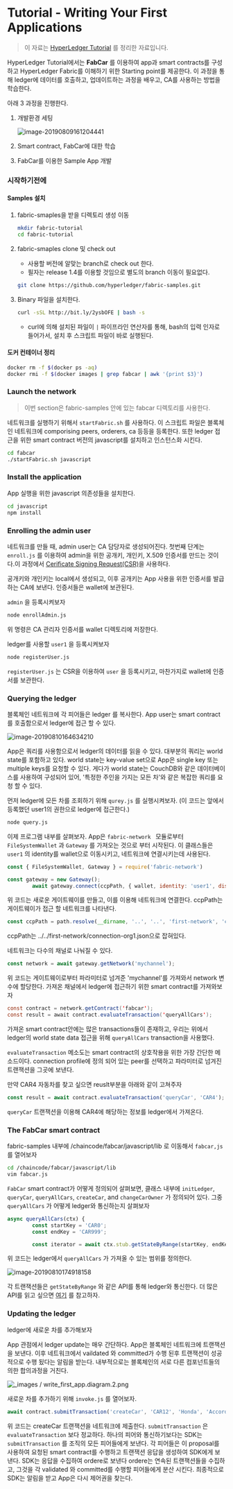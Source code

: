 # Tutorial - Writing Your First Applications

> 이 자료는 [HyperLedger Tutorial](https://hyperledger-fabric.readthedocs.io/en/release-1.4/tutorials.html) 를 정리한 자료입니다.



HyperLedger Tutorial에서는 **FabCar** 를 이용하여 app과 smart contracts를 구성하고 HyperLedger Fabric를 이해하기 위한  Starting point를 제공한다. 이 과정을 통해 ledger에 데이터를 호출하고, 업데이트하는 과정을 배우고, CA를 사용하는 방법을 학습한다.

아래 3 과정을 진행한다.

 1. 개발환경 세팅

    ![image-20190809161204441](https://hyperledger-fabric.readthedocs.io/en/release-1.4/_images/AppConceptsOverview.png)

2. Smart contract, FabCar에 대한 학습

3. FabCar를 이용한 Sample App 개발





### 시작하기전에

#### **Samples 설치**

1. fabric-smaples을 받을 디렉토리 생성 이동

   ```bash
   mkdir fabric-tutorial
   cd fabric-tutorial
   ```

2. fabric-smaples clone 및 check out

   + 사용할 버전에 알맞는 branch로 check out 한다. 
   + 필자는 release 1.4를 이용할 것임으로 별도의 branch 이동이 필요없다.

   ```bash
   git clone https://github.com/hyperledger/fabric-samples.git
   ```

3. Binary 파일을 설치한다.

   ```bash
   curl -sSL http://bit.ly/2ysbOFE | bash -s
   ```

   - curl에 의해 설치된 파일이 `|` 파이프라인 연산자를 통해, bash의 입력 인자로 들어가서, 설치 후 스크립트 파일이 바로 실행된다.



#### 도커 컨테이너 정리

```bash
docker rm -f $(docker ps -aq)
docker rmi -f $(docker images | grep fabcar | awk '{print $3}')
```



### Launch the network

> 이번 section은 fabric-samples 안에 있는 fabcar 디렉토리를 사용한다.

네트워크를 실행하기 위해서 `startFabric.sh` 를 사용하다. 이 스크립트 파일은 블록체인 네트워크에 comporising peers, orderers, ca 등등을 등록한다.  또한 ledger 접근을 위한 smart contract 버전의 javascript를 설치하고 인스턴스화 시킨다.

```bash
cd fabcar
./startFabric.sh javascript
```



### Install the application

App 실행을 위한 javascript 의존성들을 설치한다.

```bash
cd javascript
npm install
```



### Enrolling the admin user

네트워크를 만들 때, admin user는 CA  담당자로 생성되어진다. 첫번째 단계는 `enroll.js` 를 이용하여 admin을 위한 공개키, 개인키, X.509 인증서를 만드는 것이다.이 과정에서 [Cerificate Signing Request(CSR)](https://en.wikipedia.org/wiki/Certificate_signing_request)을 사용하다.

공개키와 개인키는 local에서 생성되고, 이후 공개키는 App 사용을 위한 인증서를 발급하는 CA에 보낸다. 인증서들은 wallet에 보관된다.



`admin` 을 등록시켜보자

```bash
node enrollAdmin.js
```

위 명령은 CA 관리자 인증서를 wallet 디렉토리에 저장한다.



ledger를 사용할 `user1` 을 등록시켜보자

```bash
node registerUser.js
```

`registerUser.js` 는 CSR을 이용하여 `user` 을 등록시키고, 마찬가지로 wallet에 인증서를 보관한다.



### **Querying the ledger**

블록체인 네트워크에  각 피어들은 ledger 를 복사한다. App user는 smart contract를 호출함으로서 ledger에 접근 할 수 있다.

![image-20190810164634210](https://hyperledger-fabric.readthedocs.io/en/release-1.4/_images/write_first_app.diagram.1.png)

App은 쿼리를 사용함으로서 ledger의 데이터를 읽을 수 있다. 대부분의 쿼리는 world state를 포함하고 있다. world state는 key-value set으로 App은 single key 또는 multiple keys를 요청할 수 있다. 게다가 world state는 CouchDB와 같은 데이터베이스를 사용하여 구성되어 있어, '특정한 주인을 가지는 모든 차'와 같은 복잡한 쿼리를 요청 할 수 있다.

먼저 ledger에 모든 차를 조회하기 위해  `qurey.js` 를 실행시켜보자. (이 코드는 앞에서 등록했던 user1의 권한으로 ledger에 접근한다.)

```bash
node query.js
```



이제  프로그램 내부를 살펴보자. App은 `fabric-network ` 모듈로부터 `FileSystemWallet` 과 `Gateway` 를 가져오는 것으로 부터 시작된다. 이 클래스들은 `user1` 의 identity를 wallet으로 이동시키고, 네트워크에 연결시키는데 사용된다.

```javascript
const { FileSystemWallet, Gateway } = require('fabric-network')
```

```javascript
const gateway = new Gateway();
        await gateway.connect(ccpPath, { wallet, identity: 'user1', discovery: { enabled: true, asLocalhost: true } });
```

위 코드는 새로운 게이트웨이를 만들고, 이를 이용해 네트워크에 연결한다.  ccpPath는 게이트웨이가 접근 할 네트워크를 나타낸다.

```javascript
const ccpPath = path.resolve(__dirname, '..', '..', 'first-network', 'connection-org1.json');
```

ccpPath는 ../../first-network/connection-org1.json으로 잡혀있다.



네트워크는 다수의 채널로 나눠질 수 있다.

```javascript
const network = await gateway.getNetwork('mychannel');
```

위 코드는 게이트웨이로부터 파라미터로 넘겨준 'mychannel'를 가져와서 network 변수에 할당한다. 가져온 채널에서 ledger에 접근하기 위한 smart contract를 가져와보자

```java
const contract = network.getContract('fabcar');
const result = await contract.evaluateTransaction('queryAllCars');
```

가져온 smart contract안에는 많은 transactions들이 존재하고, 우리는 위에서 ledger의 world state data 접근을 위해 `queryAllCars` transaction을 사용했다.

`evaluateTransaction` 메소도는 smart contract의 상호작용을 위한 가장 간단한 메소드이다. connection profile에 정의 되어 있는 peer를 선택하고 파라미터로 넘겨진 트랜잭션을 그곳에 보낸다.



만약 CAR4 자동차를 찾고 싶으면 reuslt부분을 아래와 같이 고쳐주자

```javascript
const result = await contract.evaluateTransaction('queryCar', 'CAR4');
```

`queryCar`  트랜잭션을 이용해 CAR4에 해당하는 정보를 ledger에서 가져온다.



### The FabCar smart contract

fabric-samples 내부에 /chaincode/fabcar/javascript/lib 로 이동해서 `fabcar,js` 를 열어보자

```bash
cd /chaincode/fabcar/javascript/lib
vim fabcar.js
```

`FabCar`  smart contract가 어떻게 정의되어 살펴보면, 클래스 내부에 `initLedger`, `queryCar`, `queryAllCars`, `createCar`, and `changeCarOwner` 가 정의되어 있다. 그중 `queryAllCars` 가 어떻게 ledger와 통신하는지 살펴보자

```javascript
async queryAllCars(ctx) {
        const startKey = 'CAR0';
        const endKey = 'CAR999';

        const iterator = await ctx.stub.getStateByRange(startKey, endKey);
```

위 코드는 ledger에서  `queryAllCars`  가 가져올 수 있는 범위를 정의한다.



![image-20190810174918158](https://hyperledger-fabric.readthedocs.io/en/release-1.4/_images/RunningtheSample.png)

각 트랜잭션들은 `getStateByRange` 와 같은 API를 통해 ledger와 통신한다. 더 많은 API를 읽고 싶으면 [여기](https://fabric-shim.github.io/master/index.html?redirect=true) 를 참고하자.



### Updating the ledger

ledger에 새로운 차를 추가해보자

App 관점에서 ledger update는 매우 간단하다. App은 블록체인 네트워크에 트랜잭션을 보낸다. 이후 네트워크에서 vaildated 와 committed가 수행 된후 트랜잭션이 성공적으로 수행 됬다는 알림을 받는다. 내부적으로는 블록체인의 서로 다른 컴포넌트들의 의한 합의과정을 거친다.

![_images / write_first_app.diagram.2.png](https://hyperledger-fabric.readthedocs.io/en/release-1.4/_images/write_first_app.diagram.2.png)

새로운 차를 추가하기 위해 `invoke.js` 를 열어보자.

```javascript
await contract.submitTransaction('createCar', 'CAR12', 'Honda', 'Accord', 'Black', 'Tom');
```

위 코드는 createCar 트랜잭션을 네트워크에 제출한다.  `submitTransaction` 은 `evaluateTransaction` 보다 정교하다. 하나의 피어와 통신하기보다는 SDK는 `submitTransaction` 를 조직의 모든 피어들에게 보낸다. 각 피어들은 이 proposal를 사용하여 요청된 smart contract를 수행하고 트랜잭션 응답을 생성하여 SDK에게 보낸다. SDK는 응답을 수집하여 ordere로 보낸다 ordere는 연속된 트랜잭션들을 수집하고, 그것을 각 validated 와 committed를 수행할 피어들에게 분산 시킨다. 최종적으로 SDK는 알림을 받고 App은 다시 제어권을 찾는다.



